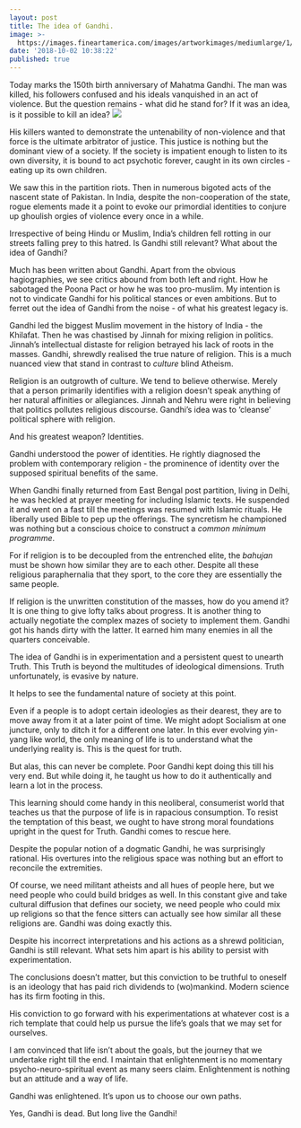 ```yaml
---
layout: post
title: The idea of Gandhi.
image: >-
  https://images.fineartamerica.com/images/artworkimages/mediumlarge/1/mahatma-gandhi-purno-nono.jpg
date: '2018-10-02 10:38:22'
published: true
---
```


Today marks the 150th birth anniversary of Mahatma Gandhi. The man was killed, his followers confused and his ideals vanquished in an act of violence. But the question remains - what did he stand for? If it was an idea, is it possible to kill an idea?
![](https://orig00.deviantart.net/26f4/f/2016/212/c/a/gandhi_lagi_by_edhoartwork-dac1wkd.jpg)

His killers wanted to demonstrate the untenability of non-violence and that force is the ultimate arbitrator of justice. This justice is nothing but the dominant view of a society. If the society is impatient enough to listen to its own diversity, it is bound to act psychotic forever, caught in its own circles - eating up its own children.

We saw this in the partition riots. Then in numerous bigoted acts of the nascent state of Pakistan. In India, despite the non-cooperation of the state, rogue elements made it a point to evoke our primordial identities to conjure up ghoulish orgies of violence every once in a while.

Irrespective of being Hindu or Muslim, India’s children fell rotting in our streets falling prey to this hatred. Is Gandhi still relevant? What about the idea of Gandhi?

Much has been written about Gandhi. Apart from the obvious hagiographies, we see critics abound from both left and right. How he sabotaged the Poona Pact or how he was too pro-muslim. My intention is not to vindicate Gandhi for his political stances or even ambitions. But to ferret out the idea of Gandhi from the noise - of what his greatest legacy is.

Gandhi led the biggest Muslim movement in the history of India - the Khilafat. Then he was chastised by Jinnah for mixing religion in politics. Jinnah’s intellectual distaste for religion betrayed his lack of roots in the masses. Gandhi, shrewdly realised the true nature of religion. This is a much nuanced view that stand in contrast to *culture* blind Atheism.

Religion is an outgrowth of culture. We tend to believe otherwise. Merely that a person primarily identifies with a religion doesn’t speak anything of her natural affinities or allegiances. Jinnah and Nehru were right in believing that politics pollutes religious discourse. Gandhi’s idea was to ‘cleanse’ political sphere with religion.

And his greatest weapon? Identities.

Gandhi understood the power of identities. He rightly diagnosed the problem with contemporary religion - the prominence of identity over the supposed spiritual benefits of the same. 

When Gandhi finally returned from East Bengal post partition, living in Delhi, he was heckled at prayer meeting for including Islamic texts. He suspended it and went on a fast till the meetings was resumed with Islamic rituals. He liberally used Bible to pep up the offerings. The syncretism he championed was nothing but a conscious choice to construct a *common minimum programme*.

For if religion is to be decoupled from the entrenched elite, the *bahujan* must be shown how similar they are to each other. Despite all these religious paraphernalia that they sport, to the core they are essentially the same people.

If religion is the unwritten constitution of the masses, how do you amend it? It is one thing to give lofty talks about progress. It is another thing to actually negotiate the complex mazes of society to implement them. Gandhi got his hands dirty with the latter. It earned him many enemies in all the quarters conceivable.

The idea of Gandhi is in experimentation and a persistent quest to unearth Truth. This Truth is beyond the multitudes of ideological dimensions. Truth unfortunately, is evasive by nature. 

It helps to see the fundamental nature of society at this point.

Even if a people is to adopt certain ideologies as their dearest, they are to move away from it at a later point of time. We might adopt Socialism at one juncture, only to ditch it for a different one later. In this ever evolving yin-yang like world, the only meaning of life is to understand what the underlying reality is. This is the quest for truth.

But alas, this can never be complete. Poor Gandhi kept doing this till his very end. But while doing it, he taught us how to do it authentically and learn a lot in the process. 

This learning should come handy in this neoliberal, consumerist world that teaches us that the purpose of life is in rapacious consumption. To resist the temptation of this beast, we ought to have strong moral foundations upright in the quest for Truth. Gandhi comes to rescue here. 

Despite the popular notion of a dogmatic Gandhi, he was surprisingly rational. His overtures into the religious space was nothing but an effort to reconcile the extremities.

Of course, we need militant atheists and all hues of people here, but we need people who could build bridges as well. In this constant give and take cultural diffusion that defines our society, we need people who could mix up religions so that the fence sitters can actually see how similar all these religions are. Gandhi was doing exactly this.

Despite his incorrect interpretations and his actions as a shrewd politician, Gandhi is still relevant. What sets him apart is his ability to persist with experimentation. 

The conclusions doesn’t matter, but this conviction to be truthful to oneself is an ideology that has paid rich dividends to (wo)mankind. Modern science has its firm footing in this. 

His conviction to go forward with his experimentations at whatever cost is a rich template that could help us pursue the life’s goals that we may set for ourselves.

I am convinced that life isn’t about the goals, but the journey that we undertake right till the end. I maintain that enlightenment is no momentary psycho-neuro-spiritual event as many seers claim. Enlightenment is nothing but an attitude and a way of life. 

Gandhi was enlightened. It’s upon us to choose our own paths.

Yes, Gandhi is dead. But long live the Gandhi!
